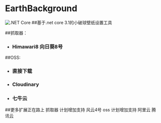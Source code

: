 # EarthBackground
![.NET Core](https://github.com/LGinC/EarthBackground/workflows/.NET%20Core/badge.svg)
##基于.net core 3.1的小破球壁纸设置工具

##抓取器：
+ ### Himawari8 向日葵8号

##OSS:
+ ### 直接下载
+ ### Cloudinary
+ ### 七牛云

##更多扩展正在路上
抓取器 计划增加支持 风云4号
oss  计划增加支持 阿里云 腾讯云
